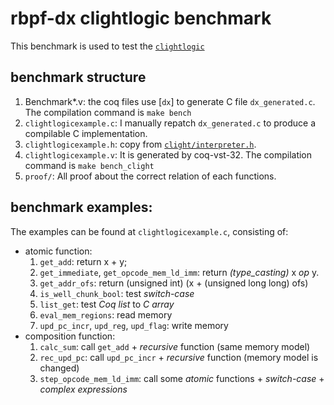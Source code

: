 # rbpf-dx clightlogic benchmark

   This benchmark is used to test the [`clightlogic`]

[`clightlogic`]: https://gitlab.inria.fr/syuan/rbpf-dx/-/tree/master/proof/clightlogic.v   

## benchmark structure
1. Benchmark*.v: the coq files use [`dx`] to generate C file `dx_generated.c`. The compilation command is `make bench` 
2. `clightlogicexample.c`: I manually repatch `dx_generated.c` to produce a compilable C implementation.
3. `clightlogicexample.h`: copy from [`clight/interpreter.h`].
4. `clightlogicexample.v`: It is generated by coq-vst-32. The compilation command is `make bench_clight`
5. `proof/`: All proof about the correct relation of each functions.

## benchmark examples:

The examples can be found at `clightlogicexample.c`, consisting of:
   
- atomic function:
	1. `get_add`: return x + y;
	2. `get_immediate`, `get_opcode_mem_ld_imm`: return _(type_casting)_ x _op_ y.
	3. `get_addr_ofs`: return (unsigned int) (x + (unsigned long long) ofs)
	4. `is_well_chunk_bool`: test _switch-case_
	5. `list_get`: test _Coq list_ to _C array_
	6. `eval_mem_regions`: read memory
	7. `upd_pc_incr`, `upd_reg`, `upd_flag`: write memory
- composition function:
	1. `calc_sum`: call `get_add` + _recursive_ function (same memory model)
	2. `rec_upd_pc`: call `upd_pc_incr` + _recursive_ function (memory model is changed)
	3. `step_opcode_mem_ld_imm`: call some _atomic_ functions  + _switch-case_ + _complex expressions_

 [`clight/interpreter.h`]: https://gitlab.inria.fr/syuan/rbpf-dx/-/tree/master/clight/interpreter.h
